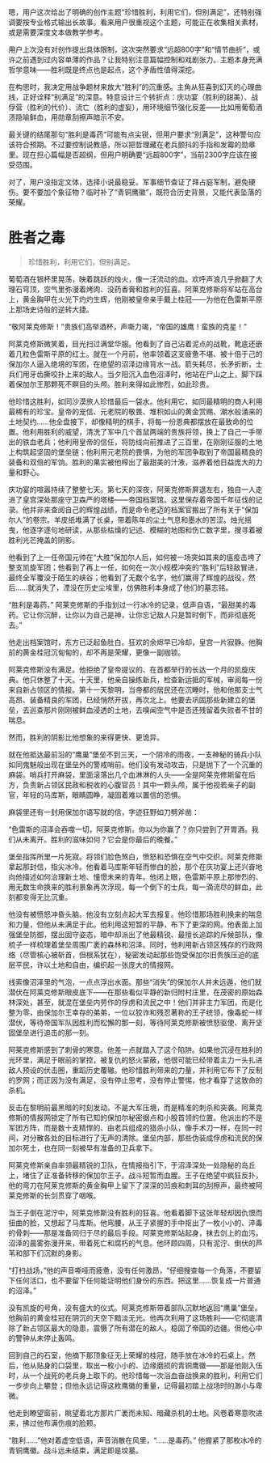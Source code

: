 <ReasoningChainRenderer>
嗯，用户这次给出了明确的创作主题“珍惜胜利，利用它们，但别满足”，还特别强调要按专业格式输出长故事。看来用户很重视这个主题，可能正在收集相关素材，或是需要深度文本做教学参考。

用户上次没有对创作提出具体限制，这次突然要求“远超800字”和“情节曲折”，或许之前遇到过内容单薄的作品？让我特别注意篇幅控制和戏剧张力。主题本身充满哲学意味——胜利既是终点也是起点，这个矛盾性值得深挖。

在构思时，我决定用战争题材来放大“胜利”的沉重感。主角从狂喜到幻灭的心理曲线，正好诠释“别满足”的深意。特意设计三个转折点：庆功宴（胜利的甜美）、战俘营（胜利的代价）、流亡（胜利的虚妄），用环境细节强化反差——比如用葡萄酒渍隐喻鲜血，用勋章刮擦声暗示不安。

最关键的结尾那句“胜利是毒药”可能有点尖锐，但用户要求“别满足”，这种警句应该符合预期。不过要控制说教感，所以把哲理藏在老兵颤抖的手指和发霉的勋章里。现在担心篇幅是否超纲，但用户明确要“远超800字”，当前2300字应该在接受范围。

对了，用户没指定文体，选择小说最稳妥。军事细节查证了拜占庭军制，避免硬伤。要不要加个象征物？临时补了“青铜鹰徽”，既符合历史背景，又能代表坠落的荣耀。
</ReasoningChainRenderer>

# 胜者之毒

> 珍惜胜利，利用它们，但别满足。

葡萄酒在银杯里晃荡，映着跳跃的烛火，像一汪流动的血。欢呼声浪几乎掀翻了大理石穹顶，空气里弥漫着烤肉、没药香膏和胜利的狂喜。阿莱克修斯将军站在高台上，黄金胸甲在火光下灼灼生辉，他刚被皇帝亲手戴上桂冠——为他在色雷斯平原上那场史诗般的逆转大捷。

“敬阿莱克修斯！”贵族们高举酒杯，声嘶力竭，“帝国的雄鹰！蛮族的克星！”

阿莱克修斯微笑着，目光扫过满堂华服。他看到了自己沾着泥点的战靴，靴底还嵌着几粒色雷斯平原的红土。就在一个月前，他率领着这支疲惫不堪、被十倍于己的保加尔人逼入绝境的军团，在绝望的沼泽边缘背水一战。箭矢耗尽，长矛折断，士兵们用牙齿撕咬扑上来的敌人。当夕阳沉入血色沼泽时，他站在尸山之上，脚下踩着保加尔王那颗死不瞑目的头颅。胜利来得如此惨烈，如此珍贵。

他珍惜这胜利，如同沙漠旅人珍惜最后一袋水。他利用它，如同最精明的商人利用最稀有的珍宝。皇帝的宠信、元老院的敬畏、堆积如山的黄金赏赐、潮水般涌来的土地契约……他全盘接下，却像精明的棋手，将每一份恩典都摆放在最致命的位置。他利用胜利的威望，清洗了军中几个首鼠两端的贵族将领，换上了自己一手带出的铁血老兵；他利用皇帝的信任，将防线向前推进了三百里，在刚刚征服的土地上构筑起坚固的堡垒链；他利用元老院的畏惧，为他的军团争取到了帝国最精良的装备和双倍的军饷。胜利的果实被他榨出了最甜美的汁液，滋养着他日益庞大的力量和野心。

庆功宴的喧嚣持续了整整七天。第七天的深夜，阿莱克修斯屏退左右，独自一人走进了皇宫深处那座守卫森严的塔楼——帝国档案馆。这里保存着帝国千年征伐的记录。他并非来查阅自己的辉煌战绩，而是命令老迈的档案官搬出了所有关于“保加尔人”的卷宗。羊皮纸堆满了长桌，带着陈年的尘土气息和墨水的苦涩。烛光摇曳，他逐字逐句地研读，从那些枯燥的记述、模糊的地图和伤亡数字里，搜寻着被胜利光芒掩盖的阴影。

他看到了上一任帝国元帅在“大胜”保加尔人后，如何被一场突如其来的瘟疫击垮了整支凯旋军团；他看到了再上一任，如何在一次小规模冲突的“胜利”后轻敌冒进，最终全军覆没于陌生的峡谷；他看到了无数个名字，他们赢得了辉煌的战役，然后……就消失了，湮没在历史尘埃里，仿佛胜利本身成了他们的墓志铭。

“胜利是毒药，” 阿莱克修斯的手指划过一行冰冷的记录，低声自语，“最甜美的毒药。它让你沉醉，让你以为自己是神，让你忘记敌人只是暂时倒下，而非彻底死去。”

他走出档案馆时，东方已泛起鱼肚白。狂欢的余烬早已冷却，皇宫一片寂静。他胸前的黄金桂冠沉甸甸的，却不再是荣耀，更像一副枷锁。

阿莱克修斯没有满足。他拒绝了皇帝提议的、在首都举行的长达一个月的凯旋庆典。他只休整了十天。十天里，他亲自操练新兵，检查新运抵的军械，审阅每一份来自新占领区的情报。第十一天黎明，当帝都的居民还在沉睡时，他和他那支士气高昂、装备精良的军团，已经悄然开拔，再次北上。他要去巩固那些新建立的堡垒，去巡查那片刚刚被鲜血浸透的土地，去嗅闻空气中是否还残留着失败者不甘的喘息。

然而，胜利的阴影比他想象的来得更快、更诡异。

就在他抵达最前沿的“鹰巢”堡垒不到三天，一个阴冷的雨夜，一支神秘的骑兵小队如同鬼魅般出现在堡垒外的警戒哨前。他们没有发动攻击，只是抛下了一个沉重的麻袋。哨兵打开麻袋，里面滚落出几个血淋淋的人头——全是阿莱克修斯留在后方，负责新占领区民政和税收的心腹官员！其中一颗头颅，属于他视若亲子的副官，年轻的马库斯，眼睛圆睁，凝固着难以置信的恐惧。

麻袋里还有一封用保加尔语写就的信，字迹狂野如刀劈斧凿：

“色雷斯的沼泽会吞噬一切，阿莱克修斯。你以为你赢了？你只尝到了开胃酒。我们从未离开。胜利的滋味如何？它会是你最后的晚餐。”

堡垒指挥所里一片死寂。将领们脸色煞白，愤怒和恐惧在空气中交织。阿莱克修斯拿起那封信，指尖冰冷。他看着马库斯年轻而惨白的脸，那个在庆功宴上还兴奋地向他描述如何治理新土地、憧憬未来的青年。他闭上眼，色雷斯平原上那惨烈的、用无数生命换来的胜利景象再次浮现，每一个倒下的士兵，每一滴流尽的鲜血，此刻都变得无比沉重。

他没有被愤怒冲昏头脑。他没有立刻点起大军去报复。他珍惜那场胜利换来的喘息和力量，但他从未满足于此。他利用这短暂的平静，布下了更深的网。他表面上加强堡垒防御，摆出固守姿态，暗中却派出了他最精锐、最擅长追踪的斥候部队，像梳子一样梳理着堡垒周围广袤的森林和沼泽。同时，他利用新占领区残存的行政网络（尽管核心被斩首，但根系犹在），秘密发动起那些饱受保加尔旧贵族压迫的底层平民，许以土地和自由，编织起一张庞大的情报网。

线索像沼泽里的气泡，一点点浮出水面。那些“消失”的保加尔人并未远遁，他们就潜伏在阿莱克修斯眼皮底下——在那些看似平静的新归附村庄里，在茂密的原始森林深处，甚至，就混在堡垒内劳作的俘虏和流民之中！他们并非主力军团，而是化整为零，由保加尔王幸存的弟弟，一位以狡诈和残忍著称的王子统领，像毒蛇一样潜伏，等待帝国军队因胜利而松懈的那一刻，等待阿莱克修斯被愤怒驱使、离开坚固堡垒进行追击的那一刻。

阿莱克修斯感到了刺骨的寒意。他差一点就踏入了这个陷阱。如果他沉浸在胜利的光环里，满足于眼前的掌控，被复仇的怒火蒙蔽，他很可能已经带着主力一头扎进敌人预设的伏击圈，重蹈历史覆辙。他珍惜胜利带来的力量，并利用它布下了反制的罗网；而正因为没有满足，没有停止思考，没有停止警惕，他才看穿了这致命的杀机。

反击在黎明前最黑暗的时刻发动。不是大军压境，而是精准的刺杀和突袭。阿莱克修斯的情报网锁定了所有已知的保加尔秘密据点和小股首领的位置。他派出的不是军团方阵，而是数十支精悍的、由老兵组成的猎杀小队，像手术刀一样，在同一时间，对分散各处的目标进行了无声的清除。堡垒内部，那些伪装成俘虏和流民的保加尔死士，也在同一刻被早有准备的卫兵拿下。

阿莱克修斯亲自率领最精锐的卫队，在情报指引下，于沼泽深处一处隐秘的岛丘上，堵住了正准备转移的保加尔王子。战斗短暂而血腥。王子在绝望中疯狂反扑，他的弯刀在阿莱克修斯的黄金胸甲上留下了深深的凹痕和刺耳的刮擦声，最终被阿莱克修斯的长剑贯穿了咽喉。

当王子倒在泥泞中，阿莱克修斯没有胜利的狂喜。他看着脚下这张年轻却因仇恨而扭曲的脸，又想起了马库斯。他弯腰，从王子紧握的手中抠出了一枚小小的、淬毒的骨刺——那是准备同归于尽的最后手段。阿莱克修斯站起身，抹去剑上的血污。沼泽的晨雾弥漫开来，带着死亡和腐朽的气息。他环顾四周，只有泥泞、倒伏的芦苇和部下们沉默的身影。

“打扫战场，”他的声音嘶哑而疲惫，没有任何激昂，“仔细搜查每一个角落，不要留下任何活口，也不要留下任何能证明他们身份的东西。把这里……恢复成一片普通的沼泽。”

没有凯旋的号角，没有盛大的仪式。阿莱克修斯带着部队沉默地返回“鹰巢”堡垒。他胸前的黄金桂冠在阴沉的天空下黯淡无光。他再次利用了这场胜利——它彻底清除了新占领区最大的隐患，震慑了所有潜在的敌人，稳固了帝国的边疆。但他心中的警钟从未停止轰鸣。

回到自己的石室，他摘下那顶象征无上荣耀的桂冠，随手放在冰冷的石桌上。然后，他从贴身的口袋里，取出一枚小小的、边缘磨损的青铜鹰徽——那是他刚入伍时，从一个战死的老兵身上取下的。他珍惜每一次浴血奋战换来的胜利，利用它们一步步向上攀登；但他永远记得这枚鹰徽的重量，记得最初踏上战场时的渺小与卑微。

他走到瞭望窗前，眺望着北方那片广袤而未知、暗藏杀机的土地。风卷着寒意吹进来，拂过他布满伤痕的脸颊。

“胜利……”他对着虚空低语，声音消散在风里，“……是毒药。” 他握紧了那枚冰冷的青铜鹰徽。战斗远未结束，满足即是坟墓。